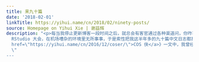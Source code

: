 ```yaml
---
title: 来九十篇
date: '2018-02-01'
linkTitle: https://yihui.name/cn/2018/02/ninety-posts/
source: Homepage on Yihui Xie | 谢益辉
description: "<p>每当我停止更新博客一段时间之后，就总会有客官通过各种渠道问，你咋不写了。比如热心的客官甚至在统计之都微信公众号下留言，还有一些客官去我的英文博客下问。</p>\n\n<p>呐，感谢各位的关注。过去这半年多，我主要在发布英文博客，因为我的英文博客已经丢下两年多了。至于为什么丢下这么久，主要是拖延症惹的祸，以后我会详细解释。</p>\n\n<p>今日出门去圣地亚哥参加
  RStudio 大会，在机场嘈杂的环境里无所事事，于是索性把我这半年多的九十篇中文日志都推 Github。所以各位现在知道，不是我没写，只是我没发而已：我开车的节奏比较随意，我的博客的主要功用是供自己思考。</p>\n\n<p>在去年《<a
  href=\"https://yihui.name/cn/2016/12/coser/\">COS 侠</a>》一文中，我曾经说对普通人来说，如果一件事不能靠质量取胜的话，那么不妨靠数量硬撑，因为数量相对容易一些。这九十篇只是一个开头，我还有两百来条读书笔记没有整理。等我把我目前脑子里计划写的写完，估计又是半年过去了。</p>\n\n<p>望周知。</p>\n\n
  \"
---
```

